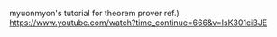 myuonmyon's tutorial for theorem prover
ref.) https://www.youtube.com/watch?time_continue=666&v=IsK301ciBJE
